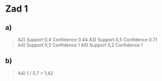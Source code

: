 # Zad 1

## a)

> A2) Support 0,4 Confidence 0.44
> A3) Support 0,5 Confidence 0.71
> A4) Support 0,5 Confidence 1
> A5) Support 0,2 Confidence 1

## b)

> A4) 1 / 0,7 = 1,42